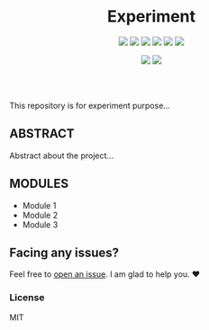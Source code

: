 <h1 align="center">Experiment</h1>
<div align="center">  
<a href="https://github.com/rudrabarad/Octoverse/stargazers"><img src="https://img.shields.io/github/stars/rudrabarad/Octoverse?style=flat"/></a>
<a href="https://github.com/rudrabarad/Octoverse/network/members"><img src="https://img.shields.io/github/forks/rudrabarad/Octoverse?style=flat"/></a>
<a href="https://github.com/rudrabarad/Octoverse/pulls"><img src="https://img.shields.io/github/issues-pr/rudrabarad/Octoverse?style=flat?color=yellow"/></a>
<a href="https://github.com/rudrabarad/Octoverse/issues"><img src="https://img.shields.io/github/issues/rudrabarad/Octoverse?style=flat"/></a>
<a href="https://github.com/rudrabarad/Octoverse/graphs/contributors"><img src="https://img.shields.io/github/contributors/rudrabarad/Octoverse?color=orange"/></a>
<a href="https://github.com/rudrabarad/Octoverse/blob/master/LICENSE"><img src="https://img.shields.io/github/license/rudrabarad/Octoverse?color=1abc9c"/></a>
<br>
  
![](https://img.shields.io/badge/Star-If_Liked-%23FF0000.svg?&style=flat&logoColor=white&color=white)
![](https://img.shields.io/badge/Fork-If_feel_Contributing-%23FF0000.svg?&style=flat&logoColor=white&color=white)<br>
</div>  <br><br>

This repository is for experiment purpose...

## ABSTRACT
Abstract about the project...

## MODULES
* Module 1
* Module 2
* Module 3

## Facing any issues?

Feel free to [open an issue](https://github.com/rudrabarad/Octoverse/issues/new?assignees=&labels=Query&title=Query). I am glad to help you. ❤️

### License
MIT
